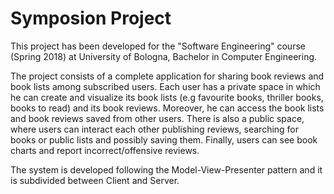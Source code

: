 # Symposion Project
This project has been developed for the "Software Engineering" course (Spring 2018) at University of Bologna, Bachelor in Computer Engineering.

The project consists of a complete application for sharing book reviews and book lists among subscribed users. Each user has a private space in which he can create and visualize its book lists (e.g favourite books, thriller books, books to read) and its book reviews. Moreover, he can access the book lists and book reviews saved from other users. There is also a public space, where users can interact each other publishing reviews, searching for books or public lists and possibly saving them. Finally, users can see book charts and report incorrect/offensive reviews.

The system is developed following the Model-View-Presenter pattern and it is subdivided between Client and Server.
